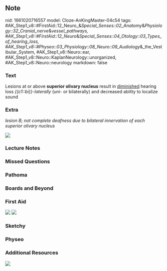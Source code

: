 ## Note
nid: 1661020716557
model: Cloze-AnKingMaster-04c54
tags: #AK_Step1_v8::#FirstAid::12_Neuro_&_Special_Senses::02_Anatomy_&_Physiology::32_Cranial_nerve_&_vessel_pathways, #AK_Step1_v8::#FirstAid::12_Neuro_&_Special_Senses::04_Otology::03_Types_of_hearing_loss, #AK_Step1_v8::#Physeo::03_Physiology::08_Neuro::09_Audiology_&_the_Vestibular_System, #AK_Step1_v8::Neuro::ear, #AK_Step1_v8::Neuro::KaplanNeurology::unorganized, #AK_Step1_v8::Neuro::neurology
markdown: false

### Text
<div>
  Lesions at or above <b>superior olivary nucleus</b> result in
  <u>diminished</u> hearing loss <i>{{c1::bi}}-laterally</i> (uni-
  or bilaterally) and decreased ability to localize sound
</div>

### Extra
<i>lesion B; not complete deafness due to bilateral innervation of
each superior olivary nucleus</i>
<div><img src="paste-98548024607329.jpg"></div>

### Lecture Notes


### Missed Questions


### Pathoma


### Boards and Beyond


### First Aid
<img src="tmp4QQYpq.png"> <img src="tmp7FZJjK.png">

### Sketchy


### Physeo


### Additional Resources
<img src="paste-510727446070744.jpg">
